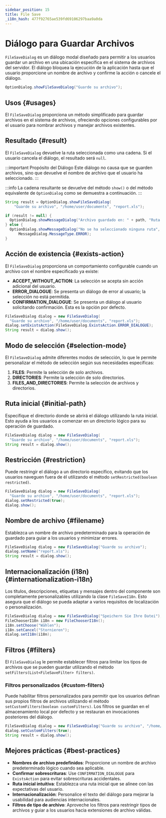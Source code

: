 ```yaml
---
sidebar_position: 15
title: File Save
_i18n_hash: 477f92765ae539fd69106297baa9a0da
---
```

# Diálogo para Guardar Archivos

<DocChip chip='shadow' />
<DocChip chip='since' label='24.21' />
<JavadocLink type="foundation" location="com/webforj/component/optiondialog/FileSaveDialog" top='true'/>

`FileSaveDialog` es un diálogo modal diseñado para permitir a los usuarios guardar un archivo en una ubicación específica en el sistema de archivos del servidor. El diálogo bloquea la ejecución de la aplicación hasta que el usuario proporcione un nombre de archivo y confirme la acción o cancele el diálogo.

```java
OptionDialog.showFileSaveDialog("Guarde su archivo");
```

## Usos {#usages}

El `FileSaveDialog` proporciona un método simplificado para guardar archivos en el sistema de archivos, ofreciendo opciones configurables por el usuario para nombrar archivos y manejar archivos existentes.

<ComponentDemo 
path='/webforj/filesavedialogbasic?' 
javaE='https://raw.githubusercontent.com/webforj/webforj-documentation/refs/heads/main/src/main/java/com/webforj/samples/views/optiondialog/filesave/FileSaveDialogBasicView.java'
height = '800px'
/>

## Resultado {#result}

El `FileSaveDialog` devuelve la ruta seleccionada como una cadena. Si el usuario cancela el diálogo, el resultado será `null`.

:::important Propósito del Diálogo
Este diálogo no causa que se guarden archivos, sino que devuelve el nombre de archivo que el usuario ha seleccionado.
:::

:::info
La cadena resultante se devuelve del método `show()` o del método equivalente de `OptionDialog` como se demuestra a continuación.
:::

```java showLineNumbers
String result = OptionDialog.showFileSaveDialog(
    "Guarde su archivo", "/home/user/documents", "report.xls");

if (result != null) {
  OptionDialog.showMessageDialog("Archivo guardado en: " + path, "Ruta Seleccionada");
} else {
  OptionDialog.showMessageDialog("No se ha seleccionado ninguna ruta", "Ruta Seleccionada",
      MessageDialog.MessageType.ERROR);
}
```

## Acción de existencia {#exists-action}

El `FileSaveDialog` proporciona un comportamiento configurable cuando un archivo con el nombre especificado ya existe:

* **ACCEPT_WITHOUT_ACTION**: La selección se acepta sin acción adicional del usuario.
* **ERROR_DIALOGUE**: Se presenta un diálogo de error al usuario; la selección no está permitida.
* **CONFIRMATION_DIALOGUE**: Se presenta un diálogo al usuario solicitando confirmación. Esta es la opción por defecto.

```java showLineNumbers
FileSaveDialog dialog = new FileSaveDialog(
  "Guarde su archivo", "/home/user/documents", "report.xls");
dialog.setExistsAction(FileSaveDialog.ExistsAction.ERROR_DIALOGUE);
String result = dialog.show();
```

## Modo de selección {#selection-mode}

El `FileSaveDialog` admite diferentes modos de selección, lo que le permite personalizar el método de selección según sus necesidades específicas:

1. **FILES**: Permite la selección de solo archivos.
2. **DIRECTORIES**: Permite la selección de solo directorios.
3. **FILES_AND_DIRECTORIES**: Permite la selección de archivos y directorios.

## Ruta inicial {#initial-path}

Especifique el directorio donde se abrirá el diálogo utilizando la ruta inicial. Esto ayuda a los usuarios a comenzar en un directorio lógico para su operación de guardado.

```java showLineNumbers
FileSaveDialog dialog = new FileSaveDialog(
  "Guarde su archivo", "/home/user/documents", "report.xls");
String result = dialog.show();
```

## Restricción {#restriction}

Puede restringir el diálogo a un directorio específico, evitando que los usuarios naveguen fuera de él utilizando el método `setRestricted(boolean restricted)`.

```java showLineNumbers
FileSaveDialog dialog = new FileSaveDialog(
  "Guarde su archivo", "/home/user/documents", "report.xls");
dialog.setRestricted(true);
dialog.show();
```

## Nombre de archivo {#filename}

Establezca un nombre de archivo predeterminado para la operación de guardado para guiar a los usuarios y minimizar errores.

```java showLineNumbers
FileSaveDialog dialog = new FileSaveDialog("Guarde su archivo");
dialog.setName("report.xls");
String result = dialog.show();
```

## Internacionalización (i18n) {#internationalization-i18n}

Los títulos, descripciones, etiquetas y mensajes dentro del componente son completamente personalizables utilizando la clase `FileSaveI18n`. Esto asegura que el diálogo se pueda adaptar a varios requisitos de localización o personalización.

```java showLineNumbers
FileSaveDialog dialog = new FileSaveDialog("Speichern Sie Ihre Datei");
FileChooserI18n i18n = new FileChooserI18n();
i18n.setChoose("Wählen");
i18n.setCancel("Stornieren");
dialog.setI18n(i18n);
```

## Filtros {#filters}

El `FileSaveDialog` le permite establecer filtros para limitar los tipos de archivos que se pueden guardar utilizando el método `setFilters(List<FileSaveFilter> filters)`.

<ComponentDemo 
path='/webforj/filesavedialogfilters?' 
javaE='https://raw.githubusercontent.com/webforj/webforj-documentation/refs/heads/main/src/main/java/com/webforj/samples/views/optiondialog/filesave/FileSaveDialogFiltersView.java'
height = '800px'
/>

### Filtros personalizados {#custom-filters}

Puede habilitar filtros personalizados para permitir que los usuarios definan sus propios filtros de archivos utilizando el método `setCustomFilters(boolean customFilters)`. Los filtros se guardan en el almacenamiento local por defecto y se restauran en invocaciones posteriores del diálogo.

```java showLineNumbers
FileSaveDialog dialog = new FileSaveDialog("Guarde su archivo", "/home/user/documents");
dialog.setCustomFilters(true);
String result = dialog.show();
```

## Mejores prácticas {#best-practices}

* **Nombres de archivo predefinidos**: Proporcione un nombre de archivo predeterminado lógico cuando sea aplicable.
* **Confirmar sobrescrituras**: Use `CONFIRMATION_DIALOGUE` para `ExistsAction` para evitar sobrescrituras accidentales.
* **Ruta inicial intuitiva**: Establezca una ruta inicial que se alinee con las expectativas del usuario.
* **Internacionalización**: Personalice el texto del diálogo para mejorar la usabilidad para audiencias internacionales.
* **Filtros de tipo de archivo**: Aproveche los filtros para restringir tipos de archivos y guiar a los usuarios hacia extensiones de archivo válidas.
